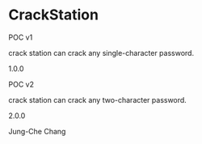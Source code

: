 # CrackStation

POC v1 

crack station can crack any single-character password.

1.0.0

POC v2 

crack station can crack any two-character password.

2.0.0

Jung-Che Chang
